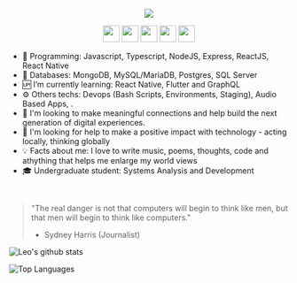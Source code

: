 <!--
**leopq/leopq** is a ✨ _special_ ✨ repository because its `README.md` (this file) appears on your GitHub profile.

Here are some ideas to get you started:

- 🔭 I’m currently working on ...
- 🌱 I’m currently learning ...
- 👯 I’m looking to collaborate on ...
- 🤔 I’m looking for help with ...
- 💬 Ask me about ...
- 📫 How to reach me: ...
- 😄 Pronouns: ...
- ⚡ Fun fact: ...
-->

<p align="center">
  <img src="https://yt3.ggpht.com/6tVBUFiSfFdWbJMis9w_oLULqodLQMcMOMWE2BK-Wp6_9drSCvDmNwXebxxmPxIdP_piy2QMZ8I=w1707-fcrop64=1,00005a57ffffa5a8-k-c0xffffffff-no-nd-rj"/>
</p>

<p align="center">
<a href="https://www.linkedin.com/in/leonardoquevedo" target="_blank" rel="nofollow, noreferrer, noopener, external"><img  src="https://simpleicons.org/icons/linkedin.svg" height="30px" ></a>
<a href="https://www.facebook.com/colunadelmundo" target="_blank" rel="nofollow, noreferrer, noopener, external"><img  src="https://simpleicons.org/icons/facebook.svg" height="30px" ></a>
<a href="https://twitter.com/leopq" target="_blank" rel="nofollow, noreferrer, noopener, external"><img  src="https://simpleicons.org/icons/twitter.svg" height="30px" ></a>
<a href="mailto:lpachecoquevedo@gmail.com?Subject=Contato&body=Ola%20Leo" target="_blank" rel="nofollow, noreferrer, noopener, external"><img  src="https://simpleicons.org/icons/gmail.svg" height="30px" ></a>
<a href="https://www.instagram.com/colunadelmundo" target="_blank" rel="nofollow, noreferrer, noopener, external"><img  src="https://simpleicons.org/icons/instagram.svg" height="30px" ></a>
</p>

- 📱 Programming: Javascript, Typescript, NodeJS, Express, ReactJS, React Native
- 💾 Databases: MongoDB, MySQL/MariaDB, Postgres, SQL Server
- 🆙 I’m currently learning: React Native, Flutter and GraphQL
- ⚙️ Others techs: Devops (Bash Scripts, Environments, Staging), Audio Based Apps, .
- 👯 I'm looking to make meaningful connections and help build the next generation of digital experiences.
- 🤔 I'm looking for help to make a positive impact with technology - acting locally, thinking globally
- 💡 Facts about me: I love to write music, poems, thoughts, code and athything that helps me enlarge my world views
- 🎓 Undergraduate student: Systems Analysis and Development

<br>

> "The real danger is not that computers will begin to think like men, but that men will begin to think like computers." 
> - Sydney Harris (Journalist)

![Leo's github stats](https://github-readme-stats.vercel.app/api?username=leopq&show_icons=true&theme=react&bg_color=1C1D1F&icon_color=5E17EB&title_color=5E17EB)

![Top Languages](https://github-readme-stats.vercel.app/api/top-langs/?username=leopq&layout=compact)
